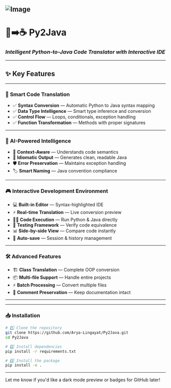 ![Image](https://github.com/user-attachments/assets/e05c3be8-9696-409f-87c8-56d1be6e5259)
---

# 🐍➡️☕ **Py2Java**

### *Intelligent Python-to-Java Code Translator with Interactive IDE*

---

## ✨ **Key Features**

---

### 🔄 **Smart Code Translation**

* ✅ **Syntax Conversion** — Automatic Python to Java syntax mapping
* ✅ **Data Type Intelligence** — Smart type inference and conversion
* ✅ **Control Flow** — Loops, conditionals, exception handling
* ✅ **Function Transformation** — Methods with proper signatures

---

### 🧠 **AI-Powered Intelligence**

* 🎯 **Context-Aware** — Understands code semantics
* 📝 **Idiomatic Output** — Generates clean, readable Java
* 🛡️ **Error Preservation** — Maintains exception handling
* 🏷️ **Smart Naming** — Java convention compliance

---

### 🎮 **Interactive Development Environment**

* 💻 **Built-in Editor** — Syntax-highlighted IDE
* ⚡ **Real-time Translation** — Live conversion preview
* 🏃‍♂️ **Code Execution** — Run Python & Java directly
* 🧪 **Testing Framework** — Verify code equivalence
* 📊 **Side-by-side View** — Compare code instantly
* 💾 **Auto-save** — Session & history management

---

### 🛠️ **Advanced Features**

* 🏗️ **Class Translation** — Complete OOP conversion
* 📦 **Multi-file Support** — Handle entire projects
* ⚡ **Batch Processing** — Convert multiple files
* 💬 **Comment Preservation** — Keep documentation intact

---
 

---

### 📥 **Installation**

```bash
# 1️⃣ Clone the repository
git clone https://github.com/Arya-Lingayat/Py2Java.git
cd Py2Java

# 2️⃣ Install dependencies
pip install -r requirements.txt

# 3️⃣ Install the package
pip install -e .
```

---

Let me know if you'd like a dark mode preview or badges for GitHub later!
